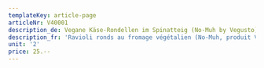```yaml
---
templateKey: article-page
articleNr: V40001
description_de: Vegane Käse-Rondellen im Spinatteig (No-Muh by Vegusto)
description_fr: 'Ravioli ronds au fromage végétalien (No-Muh, produit Vegusto) pâte aux épinards'
unit: '2'
price: 25.--
---
```


